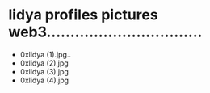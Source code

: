 # lidya profiles pictures web3.................................
- 0xlidya (1).jpg..
- 0xlidya (2).jpg
- 0xlidya (3).jpg
- 0xlidya (4).jpg
